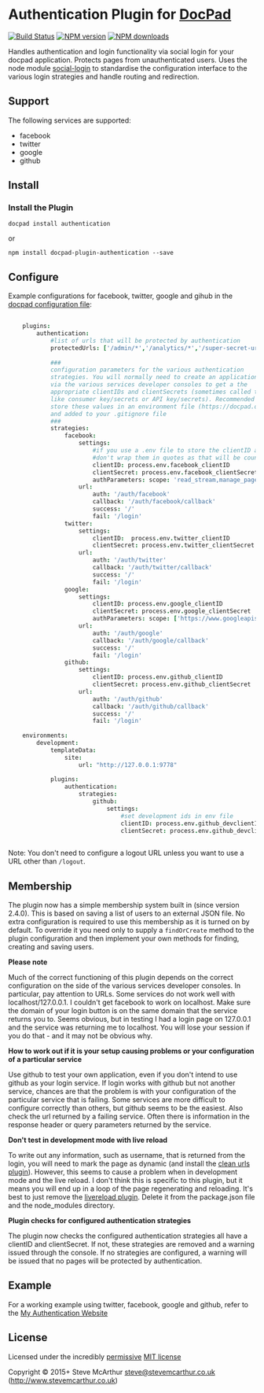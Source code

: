 # Authentication Plugin for [DocPad](http://docpad.org)

[![Build Status](https://img.shields.io/travis/SteveMcArthur/docpad-plugin-authentication/master.svg)](https://travis-ci.org/SteveMcArthur/docpad-plugin-authentication "Check this project's build status on TravisCI")
[![NPM version](https://img.shields.io/npm/v/docpad-plugin-authentication.svg)](https://www.npmjs.com/package/docpad-plugin-authentication "View this project on NPM")
[![NPM downloads](https://img.shields.io/npm/dm/docpad-plugin-authentication.svg)](https://www.npmjs.com/package/docpad-plugin-authentication "View this project on NPM")

Handles authentication and login functionality via social login for your docpad application. Protects pages from unauthenticated users. Uses the node module [social-login](https://github.com/26medias/social-login) to standardise the configuration interface to the various login strategies and handle routing and redirection.

## Support
The following services are supported:

*   facebook
*   twitter
*   google
*   github


## Install

### Install the Plugin

```
docpad install authentication
```
or
```
npm install docpad-plugin-authentication --save
```

## Configure

Example configurations for facebook, twitter, google and gihub in the [docpad configuration file](https://docpad.org/docs/config):

``` coffee
  
    plugins:
        authentication:
            #list of urls that will be protected by authentication 
            protectedUrls: ['/admin/*','/analytics/*','/super-secret-url/*']
                
            ###
            configuration parameters for the various authentication
            strategies. You will normally need to create an application
            via the various services developer consoles to get a the
            appropriate clientIDs and clientSecrets (sometimes called things
            like consumer key/secrets or API key/secrets). Recommended that you
            store these values in an environment file (https://docpad.org/docs/config)
            and added to your .gitignore file
            ###
            strategies:
                facebook:
                    settings:
                        #if you use a .env file to store the clientID and clientSecret
                        #don't wrap them in quotes as that will be counted as extra characters
                        clientID: process.env.facebook_clientID
                        clientSecret: process.env.facebook_clientSecret
                        authParameters: scope: 'read_stream,manage_pages'
                    url:
                        auth: '/auth/facebook'
                        callback: '/auth/facebook/callback'
                        success: '/'
                        fail: '/login'
                twitter:
                    settings:
                        clientID:  process.env.twitter_clientID
                        clientSecret: process.env.twitter_clientSecret
                    url:
                        auth: '/auth/twitter'
                        callback: '/auth/twitter/callback'
                        success: '/'
                        fail: '/login'
                google:
                    settings:
                        clientID: process.env.google_clientID
                        clientSecret: process.env.google_clientSecret
                        authParameters: scope: ['https://www.googleapis.com/auth/userinfo.profile','https://www.googleapis.com/auth/userinfo.email']
                    url:
                        auth: '/auth/google'
                        callback: '/auth/google/callback'
                        success: '/'
                        fail: '/login'
                github:
                    settings:
                        clientID: process.env.github_clientID
                        clientSecret: process.env.github_clientSecret
                    url:
                        auth: '/auth/github'
                        callback: '/auth/github/callback'
                        success: '/'
                        fail: '/login'
                        
    environments:
        development:
            templateData:
                site:
                    url: "http://127.0.0.1:9778"
                    
            plugins:
                authentication:
                    strategies:
                        github:
                            settings:
                                #set development ids in env file
                                clientID: process.env.github_devclientID
                                clientSecret: process.env.github_devclientSecret
                                

```
Note: You don't need to configure a logout URL unless you want to use a URL other than `/logout`.


## Membership
The plugin now has a simple membership system built in (since version 2.4.0). This is based on saving a list of users to an external JSON file. No extra configuration is required to use this membership as it is turned on by default. To override it you need only to supply a `findOrCreate` method to the plugin configuration and then implement your own methods for finding, creating and saving users.


**Please note**

Much of the correct functioning of this plugin depends on the correct configuration on the side of the various services developer consoles. In particular, pay attention to URLs. Some services do not work well with localhost/127.0.0.1. I couldn't get facebook to work on localhost. Make sure the domain of your login button is on the same domain that the service returns you to. Seems obvious, but in testing I had a login page on 127.0.0.1 and the service was returning me to localhost. You will lose your session if you do that - and it may not be obvious why.

**How to work out if it is your setup causing problems or your configuration of a particular service**

Use github to test your own application, even if you don't intend to use github as your login service. If login works with github but not another service, chances are that the problem is with your configuration of the particular service that is failing. Some services are more difficult to configure correctly than others, but github seems to be the easiest. Also check the url returned by a failing service. Often there is information in the response header or query parameters returned by the service.

**Don't test in development mode with live reload**

To write out any information, such as username, that is returned from the login, you will need to mark the page as dynamic (and install the [clean urls plugin](https://www.npmjs.com/package/docpad-plugin-cleanurls)). However, this seems to cause a problem when in development mode and the live reload. I don't think this is specific to this plugin, but it means you will end up in a loop of the page regenerating and reloading. It's best to just remove the [livereload plugin](https://www.npmjs.com/package/docpad-plugin-livereload). Delete it from the package.json file and the node_modules directory.

**Plugin checks for configured authentication strategies**

The plugin now checks the configured authentication strategies all have a clientID and clientSecret. If not, these strategies are removed and a warning issued through the console. If no strategies are configured, a warning will be issued that no pages will be protected by authentication.

## Example

For a working example using twitter, facebook, google and github, refer to the [My Authentication Website](http://login-stevehome.rhcloud.com)


## License

Licensed under the incredibly [permissive](http://en.wikipedia.org/wiki/Permissive_free_software_licence) [MIT license](http://creativecommons.org/licenses/MIT/)

Copyright &copy; 2015+ Steve McArthur <steve@stevemcarthur.co.uk> (http://www.stevemcarthur.co.uk)

